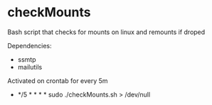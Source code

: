 # checkMounts
Bash script that checks for mounts on linux and remounts if droped

Dependencies:
- ssmtp
- mailutils

Activated on crontab for every 5m
- */5 * * * * sudo ./checkMounts.sh > /dev/null
